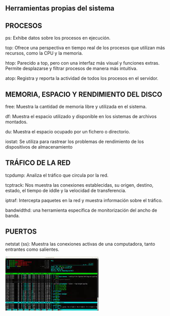 ## Herramientas propias del sistema

## PROCESOS

ps: Exhibe datos sobre los procesos en ejecución.

top: Ofrece una perspectiva en tiempo real de los procesos que utilizan más recursos, como la CPU y la memoria.

htop: Parecido a top, pero con una interfaz más visual y funciones extras. Permite desplazarse y filtrar procesos de manera más intuitiva.

atop: Registra y reporta la actividad de todos los procesos en el servidor.

## MEMORIA, ESPACIO Y RENDIMIENTO DEL DISCO
free: Muestra la cantidad de memoria libre y utilizada en el sistema.

df: Muestra el espacio utilizado y disponible en los sistemas de archivos montados.

du: Muestra el espacio ocupado por un fichero o directorio.

iostat: Se utiliza para rastrear los problemas de rendimiento de los dispositivos de
almacenamiento

## TRÁFICO DE LA RED

tcpdump: Analiza el tráfico que circula por la red.

tcptrack: Nos muestra las conexiones establecidas, su origen, destino, estado, el tiempo
de iddle y la velocidad de transferencia.

iptraf: Intercepta paquetes en la red y muestra información sobre el tráfico.

bandwidthd: una herramienta específica de monitorización del ancho de banda.


## PUERTOS

netstat (ss): Muestra las conexiones activas de una computadora, tanto entrantes como
salientes.

![img](/img/herramientas.jpeg)
